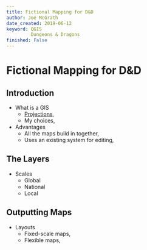 ```yaml
---
title: Fictional Mapping for D&D
author: Joe McGrath
date_created: 2019-06-12
keyword: QGIS
         Dungeons & Dragons
finished: False
---
```

# Fictional Mapping for D&D

## Introduction

- What is a GIS
    - [Projections](https://www.youtube.com/watch?v=jtBV3GgQLg8),
    - My choices,
- Advantages
    - All the maps build in together,
    - Uses an existing system for editing,

## The Layers

- Scales
    - Global
    - National
    - Local

## Outputting Maps

- Layouts
    - Fixed-scale maps,
    - Flexible maps,
